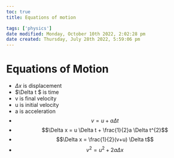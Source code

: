 ```yaml
---
toc: true
title: Equations of motion

tags: ['physics']
date modified: Monday, October 10th 2022, 2:02:28 pm
date created: Thursday, July 28th 2022, 5:59:06 pm
---
```


# Equations of Motion
- $\Delta x$ is displacement
- $\Delta t $ is time
- v is final velocity
- u is initial velocity
- a is acceleration
- $$v = u + a\Delta t$$
- $$\Delta x = u \Delta t + \frac{1}{2}a \Delta t^{2}$$
- $$\Delta x = \frac{1}{2}(v+u) \Delta t$$
- $$v^{2}= u^{2}+2a \Delta x$$



